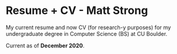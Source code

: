 # Resume + CV - Matt Strong

My current resume and now CV (for research-y purposes) for my undergraduate degree in Computer Science (BS) at CU Boulder.

Current as of **December 2020**.
